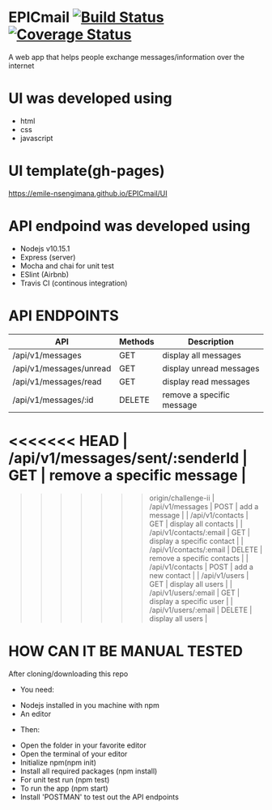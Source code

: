 # EPICmail [![Build Status](https://travis-ci.com/Emile-Nsengimana/EPICmail.svg?branch=develop)](https://travis-ci.com/Emile-Nsengimana/EPICmail) [![Coverage Status](https://coveralls.io/repos/github/Emile-Nsengimana/EPICmail/badge.svg?branch=challenge-ii)](https://coveralls.io/github/Emile-Nsengimana/EPICmail?branch=challenge-ii)
A web app that helps people exchange messages/information over the internet

# UI was developed using
* html
* css
* javascript
# UI template(gh-pages)
https://emile-nsengimana.github.io/EPICmail/UI

# API endpoind was developed using
* Nodejs v10.15.1
* Express (server)
* Mocha and chai for unit test
* ESlint (Airbnb)
* Travis CI (continous integration)

# API ENDPOINTS
| API | Methods  | Description  |
| ------- | --- | --- |
| /api/v1/messages | GET | display all messages |
| /api/v1/messages/unread | GET | display unread messages |
| /api/v1/messages/read | GET | display read messages |
| /api/v1/messages/:id | DELETE | remove a specific message |
<<<<<<< HEAD
| /api/v1/messages/sent/:senderId | GET | remove a specific message |
=======
>>>>>>> origin/challenge-ii
| /api/v1/messages | POST | add a message |
| /api/v1/contacts | GET | display all contacts |
| /api/v1/contacts/:email | GET | display a specific contact |
| /api/v1/contacts/:email | DELETE | remove a specific contacts |
| /api/v1/contacts | POST | add a new contact |
| /api/v1/users | GET | display all users |
| /api/v1/users/:email | GET | display a specific user |
| /api/v1/users/:email | DELETE | display all users |

# HOW CAN IT BE MANUAL TESTED
After cloning/downloading this repo
* You need:
- Nodejs installed in you machine with npm
- An editor
* Then:
- Open the folder in your favorite editor
- Open the terminal of your editor
- Initialize npm(npm init)
- Install all required packages (npm install)
- For unit test run (npm test)
- To run the app (npm start)
- Install 'POSTMAN' to test out the API endpoints
